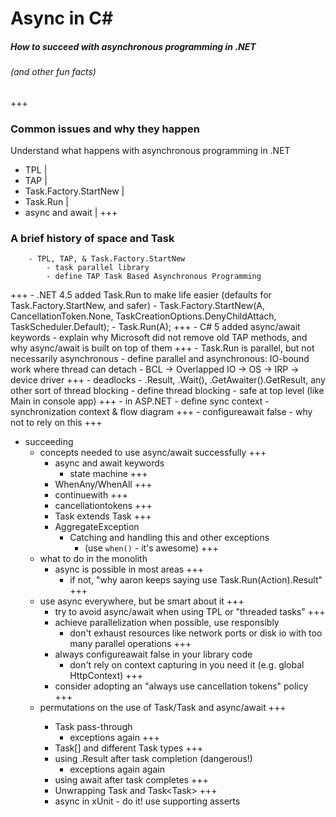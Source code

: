 # Async in C#
##### How to succeed with asynchronous programming in .NET
###### (and other fun facts)

+++

### Common issues and why they happen
Understand what happens with asynchronous programming in .NET
- TPL |
- TAP |
- Task.Factory.StartNew |
- Task.Run |
- async and await |
+++
### A brief history of space and Task

		- TPL, TAP, & Task.Factory.StartNew
			- task parallel library
			- define TAP Task Based Asynchronous Programming
+++
		- .NET 4.5 added Task.Run to make life easier (defaults for Task.Factory.StartNew, and safer)
			- Task.Factory.StartNew(A, CancellationToken.None, TaskCreationOptions.DenyChildAttach, TaskScheduler.Default);
			- Task.Run(A);
+++
			- C# 5 added async/await keywords
			- explain why Microsoft did not remove old TAP methods, and why async/await is built on top of them
+++
		- Task.Run is parallel, but not necessarily asynchronous
			- define parallel and asynchronous: IO-bound work where thread can detach
				- BCL -> Overlapped IO -> OS -> IRP -> device driver
+++
	- deadlocks
		- .Result, .Wait(), .GetAwaiter().GetResult, any other sort of thread blocking
			- define thread blocking
			- safe at top level (like Main in console app)
+++
		- in ASP.NET
			- define sync context
			- synchronization context & flow diagram
+++
		- configureawait false
			- why not to rely on this
+++
- succeeding
	- concepts needed to use async/await successfully
+++
		- async and await keywords
			- state machine
+++
		- WhenAny/WhenAll
+++
		- continuewith
+++
		- cancellationtokens
+++
		- Task<T> extends Task
+++
		- AggregateException
			- Catching and handling this and other exceptions
				- (use `when()` - it's awesome)
+++
	- what to do in the monolith
		- async is possible in most areas
+++
			- if not, "why aaron keeps saying use Task.Run(Action).Result"
+++
	- use async everywhere, but be smart about it
+++
		- try to avoid async/await when using TPL or "threaded tasks"
+++
		- achieve parallelization when possible, use responsibly
			- don't exhaust resources like network ports or disk io with too many parallel operations
+++
		- always configureawait false in your library code
			- don't rely on context capturing in you need it (e.g. global HttpContext)
+++
		- consider adopting an "always use cancellation tokens" policy
+++
	- permutations on the use of Task/Task<T> and async/await
+++
		- Task pass-through
			- exceptions again
+++
		- Task[] and different Task<T> types
+++
		- using .Result after task completion (dangerous!)
			- exceptions again again
		- using await after task completes
+++
		- Unwrapping Task<Task> and Task<Task<T>>
+++
		- async in xUnit - do it! use supporting asserts
